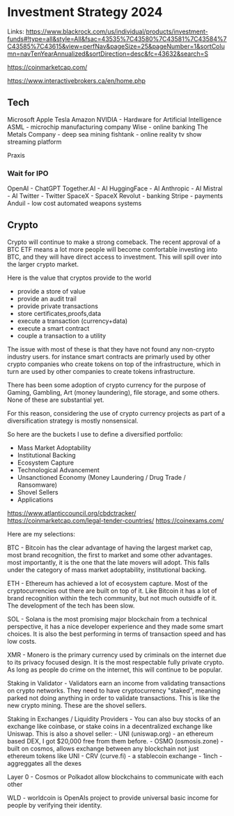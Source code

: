 # Investment Strategy 2024

Links:
https://www.blackrock.com/us/individual/products/investment-funds#!type=all&style=All&fsac=43535%7C43580%7C43581%7C43584%7C43585%7C43615&view=perfNav&pageSize=25&pageNumber=1&sortColumn=navTenYearAnnualized&sortDirection=desc&fc=43632&search=S

https://coinmarketcap.com/

https://www.interactivebrokers.ca/en/home.php

## Tech

Microsoft
Apple
Tesla
Amazon
NVIDIA - Hardware for Artificial Intelligence
ASML - microchip manufacturing company
Wise - online banking
The Metals Company - deep sea mining
fishtank - online reality tv show streaming platform

Praxis

### Wait for IPO

OpenAI - ChatGPT
Together.AI - AI
HuggingFace - AI
Anthropic - AI
Mistral - AI
Twitter - Twitter
SpaceX - SpaceX
Revolut - banking
Stripe - payments
Anduil - low cost automated weapons systems

## Crypto

Crypto will continue to make a strong comeback.
The recent approval of a BTC ETF means a lot more people will become comfortable
investing into BTC, and they will have direct access to investment.
This will spill over into the larger crypto market.

Here is the value that cryptos provide to the world
- provide a store of value
- provide an audit trail
- provide private transactions
- store certificates,proofs,data
- execute a transaction (currency+data)
- execute a smart contract
- couple a transaction to a utility

The issue with most of these is that they have not found any
non-crypto industry users. for instance smart contracts are primarly used by 
other crypto companies who create tokens on top of the infrastructure,
which in turn are used by other companies to create tokens infrastructure.

There has been some adoption of crypto currency for the purpose of 
Gaming, Gambling, Art (money laundering), file storage, and some others.
None of these are substantial yet.

For this reason, considering the use of crypto currency
projects as part of a diversification strategy is mostly nonsensical.

So here are the buckets I use to define a diversified portfolio:
- Mass Market Adoptability
- Institutional Backing
- Ecosystem Capture
- Technological Advancement
- Unsanctioned Economy (Money Laundering / Drug Trade / Ransomware)
- Shovel Sellers
- Applications

https://www.atlanticcouncil.org/cbdctracker/
https://coinmarketcap.com/legal-tender-countries/
https://coinexams.com/

Here are my selections:

BTC - Bitcoin has the clear advantage of having the largest market cap, most brand recognition, the first to market and some other advantages. most importantly, it is the one that the late movers will adopt. This falls under the category of mass market adoptability, institutional backing. 

ETH - Ethereum has achieved a lot of ecosystem capture. Most of the cryptocurrencies out there are built on top of it. Like Bitcoin it has a lot of brand recognition within the tech community, but not much outsidfe of it. The development of the tech has been slow.

SOL - Solana is the most promising major blockchain from a technical perspective, it has a nice developer experience and they made some smart choices. It is also the best performing in terms of transaction speed and has low costs. 

XMR - Monero is the primary currency used by criminals on the internet due to its privacy focused design. It is the most respectable fully private crypto. As long as people do crime on the internet, this will continue to be popular.

Staking in Validator - Validators earn an income from validating transactions on crypto networks. They need to have cryptocurrency "staked", meaning parked not doing anything in order to validate transactions. This is like the new crypto mining. These are the shovel sellers.

Staking in Exchanges / Liquidity Providers - You can also buy stocks of an exchange like coinbase, or stake coins in a decentralized exchange like Uniswap. This is also a shovel seller:
    - UNI (uniswap.org) - an ethereum based DEX, I got $20,000 free from them before.
    - OSMO (osmosis.zone) - built on cosmos, allows exchange between any blockchain not just ethereum tokens like UNI
    - CRV (curve.fi) - a stablecoin exchange
    - 1inch - aggreggates all the dexes

Layer 0 - Cosmos or Polkadot allow blockchains to communicate with each other

WLD - worldcoin is OpenAIs project to provide universal basic income for people by verifying their identity.
